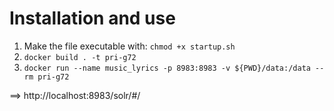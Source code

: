 # Installation and use

1. Make the file executable with: `chmod +x startup.sh`
2. `docker build . -t pri-g72`
3. `docker run --name music_lyrics -p 8983:8983 -v ${PWD}/data:/data --rm pri-g72`

==> http://localhost:8983/solr/#/